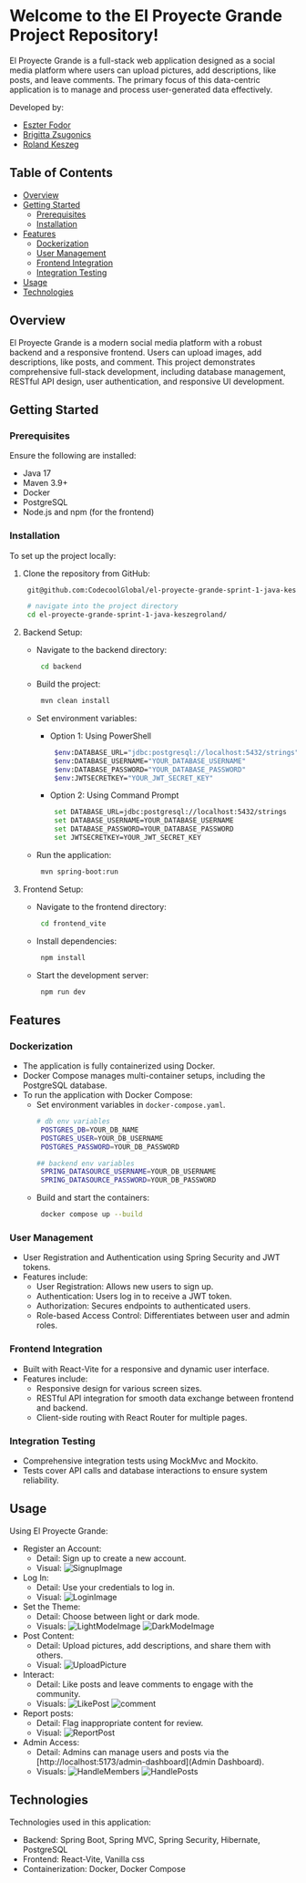 # Welcome to the El Proyecte Grande Project Repository!

El Proyecte Grande is a full-stack web application designed as a social media platform where users can upload pictures, add descriptions, like posts, and leave comments. The primary focus of this data-centric application is to manage and process user-generated data effectively.

Developed by:
- [Eszter Fodor](https://github.com/eszti9902)
- [Brigitta Zsugonics](https://github.com/zsbrigi)
- [Roland Keszeg](https://github.com/keszegroland)

## Table of Contents
- [Overview](#overview)
- [Getting Started](#getting-Started)
  - [Prerequisites](#prerequisites)
  - [Installation](#installation)
- [Features](#features)
  - [Dockerization](#dockerization)
  - [User Management](#user-management)
  - [Frontend Integration](#frontend-integration)
  - [Integration Testing](#integration-testing)
- [Usage](#usage)
- [Technologies](#technologies)

## Overview
El Proyecte Grande is a modern social media platform with a robust backend and a responsive frontend. Users can upload images, add descriptions, like posts, and comment. This project demonstrates comprehensive full-stack development, including database management, RESTful API design, user authentication, and responsive UI development.

## Getting Started
  ### Prerequisites
  Ensure the following are installed:
  - Java 17
  - Maven 3.9+
  - Docker
  - PostgreSQL
  - Node.js and npm (for the frontend)

  ### Installation
  To set up the project locally:
1. Clone the repository from GitHub:
   ```bash
    git@github.com:CodecoolGlobal/el-proyecte-grande-sprint-1-java-keszegroland.git

    # navigate into the project directory
    cd el-proyecte-grande-sprint-1-java-keszegroland/
   ```

2. Backend Setup:
   - Navigate to the backend directory:
     ```bash
      cd backend
     ```

   - Build the project:
     ```bash
      mvn clean install
     ```

   - Set environment variables:
     - Option 1: Using PowerShell
       ```bash
        $env:DATABASE_URL="jdbc:postgresql://localhost:5432/strings"
        $env:DATABASE_USERNAME="YOUR_DATABASE_USERNAME"
        $env:DATABASE_PASSWORD="YOUR_DATABASE_PASSWORD"
        $env:JWTSECRETKEY="YOUR_JWT_SECRET_KEY"
       ```

     - Option 2: Using Command Prompt
       ```bash
        set DATABASE_URL=jdbc:postgresql://localhost:5432/strings
        set DATABASE_USERNAME=YOUR_DATABASE_USERNAME
        set DATABASE_PASSWORD=YOUR_DATABASE_PASSWORD
        set JWTSECRETKEY=YOUR_JWT_SECRET_KEY
       ```

   - Run the application:
     ```bash
      mvn spring-boot:run
     ```

3. Frontend Setup:
   - Navigate to the frontend directory:
     ```bash
      cd frontend_vite
     ```

   - Install dependencies:
     ```bash
      npm install
     ```

   - Start the development server:
       ```bash
        npm run dev
       ```

## Features
  ### Dockerization
  - The application is fully containerized using Docker.
  - Docker Compose manages multi-container setups, including the PostgreSQL database.
  - To run the application with Docker Compose:
    - Set environment variables in `docker-compose.yaml`.
        ```bash
        # db env variables
         POSTGRES_DB=YOUR_DB_NAME
         POSTGRES_USER=YOUR_DB_USERNAME
         POSTGRES_PASSWORD=YOUR_DB_PASSWORD

        ## backend env variables
         SPRING_DATASOURCE_USERNAME=YOUR_DB_USERNAME
         SPRING_DATASOURCE_PASSWORD=YOUR_DB_PASSWORD
        ```
    - Build and start the containers:
        ```bash
         docker compose up --build
        ```

  ### User Management
  - User Registration and Authentication using Spring Security and JWT tokens.
  - Features include:
    - User Registration: Allows new users to sign up.
    - Authentication: Users log in to receive a JWT token.
    - Authorization: Secures endpoints to authenticated users.
    - Role-based Access Control: Differentiates between user and admin roles.

  ### Frontend Integration
  - Built with React-Vite for a responsive and dynamic user interface.
  - Features include:
    - Responsive design for various screen sizes.
    - RESTful API integration for smooth data exchange between frontend and backend.
    - Client-side routing with React Router for multiple pages.

  ### Integration Testing
  - Comprehensive integration tests using MockMvc and Mockito.
  - Tests cover API calls and database interactions to ensure system reliability.

## Usage
Using El Proyecte Grande:
  - Register an Account:
    - Detail: Sign up to create a new account.
    - Visual: ![SignupImage](.//ImagesReadme/signup.png)
  - Log In:
    - Detail: Use your credentials to log in.
    - Visual: ![LoginImage](.//ImagesReadme/login.png)
  - Set the Theme:
    - Detail: Choose between light or dark mode.
    - Visuals: ![LightModeImage](.//ImagesReadme/lightMode.png) ![DarkModeImage](.//ImagesReadme/darkMode.png)
  - Post Content:
    - Detail: Upload pictures, add descriptions, and share them with others.
    - Visual: ![UploadPicture](.//ImagesReadme/uploadPicture.png)
  - Interact:
    - Detail: Like posts and leave comments to engage with the community.
    - Visuals: ![LikePost](.//ImagesReadme/likePost.png) ![comment](.//ImagesReadme/comment.png)
  - Report posts:
    - Detail: Flag inappropriate content for review.
    - Visual: ![ReportPost](.//ImagesReadme/reportPost.png)
  - Admin Access:
    - Detail: Admins can manage users and posts via the [http://localhost:5173/admin-dashboard](Admin Dashboard).
    - Visuals: ![HandleMembers](.//ImagesReadme/handleMembers.png) ![HandlePosts](.//ImagesReadme/handlePosts.png)

## Technologies
Technologies used in this application:
  - Backend: Spring Boot, Spring MVC, Spring Security, Hibernate, PostgreSQL
  - Frontend: React-Vite, Vanilla css
  - Containerization: Docker, Docker Compose